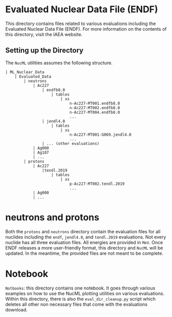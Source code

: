# Evaluated Nuclear Data File (ENDF)

This directory contains files related to various evaluations including the Evaluated Nuclear Data File (ENDF). For more information on the contents of this directory, visit the <a src="https://www-nds.iaea.org/exfor/endf.htm">IAEA website</a>. 


## Setting up the Directory

The `NucML` utilities assumes the following structure.

```
| ML_Nuclear_Data
    | Evaluated_Data
        | neutrons
            | Ac227
                | endfb8.0
                    | tables
                        | xs
                            n-Ac227-MT001.endfb8.0
                            n-Ac227-MT002.endfb8.0
                            n-Ac227-MT004.endfb8.0
                            ...
                | jendl4.0
                    | tables
                        | xs
                            n-Ac227-MT001-G069.jendl4.0
                            ...
                | ... (other evaluations)
            | Ag000
            | Ag107
            | ...
        | protons
            | Ac227
                |tendl.2019
                    | tables
                        | xs
                            p-Ac227-MT002.tendl.2019
                            ...
            | Ag000
            | ...
```

# neutrons and protons

Both the `protons` and `neutrons` directory contain the evaluation files for all nuclides including the `endf`, `jendl4.0`, and `tendl.2019` evaluations. Not every nuclide has all three evaluation files. All energies are provided in `MeV`. Once ENDF releases a more user-friendly format, this directory and `NucML` will be updated. In the meantime, the provided files are not meant to be complete. 

# Notebook

`Notbooks`: this directory contains one notebook. It goes through various examples on how to use the NucML plotting utilities on various evaluations. Within this directory, there is also the `eval_dir_cleanup.py` script which deletes all other non necessary files that come with the evaluations download.


